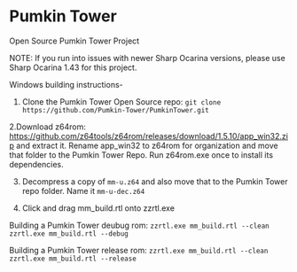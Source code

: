# Pumkin Tower
Open Source Pumkin Tower Project

NOTE: If you run into issues with newer Sharp Ocarina versions, please use Sharp Ocarina 1.43 for this project.

Windows building instructions-

1. Clone the Pumkin Tower Open Source repo: ``git clone https://github.com/Pumkin-Tower/PumkinTower.git``

2.Download z64rom: https://github.com/z64tools/z64rom/releases/download/1.5.10/app_win32.zip and extract it. Rename app_win32 to z64rom for organization and move that folder to the Pumkin Tower Repo. Run z64rom.exe once to install its dependencies.

3. Decompress a copy of ``mm-u.z64`` and also move that to the Pumkin Tower repo folder. Name it ``mm-u-dec.z64``

4. Click and drag mm_build.rtl onto zzrtl.exe

Building a Pumkin Tower deubug rom:
``zzrtl.exe mm_build.rtl --clean``
``zzrtl.exe mm_build.rtl --debug``

Building a Pumkin Tower release rom:
``zzrtl.exe mm_build.rtl --clean``
``zzrtl.exe mm_build.rtl --release``
